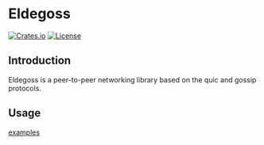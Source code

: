 # Eldegoss

[![Crates.io](https://img.shields.io/crates/v/eldegoss.svg)](https://crates.io/crates/eldegoss)
[![License](https://img.shields.io/badge/License-Apache%202.0-blue.svg)](https://opensource.org/licenses/Apache-2.0)

## Introduction

Eldegoss is a peer-to-peer networking library based on the quic and gossip protocols.

## Usage

[examples](https://github.com/prime-rs/eldegoss/tree/main/examples)

